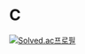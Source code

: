 <h1>C</h1>

[![Solved.ac프로필](http://mazassumnida.wtf/api/v2/generate_badge?boj=yoots50)](https://solved.ac/yoots50)
